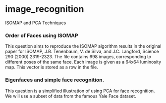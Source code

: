 # image_recognition
ISOMAP and PCA Techniques

### Order of Faces using ISOMAP
This question aims to reproduce the ISOMAP algorithm results in the original paper for ISOMAP, J.B. Tenenbaum, V. de Silva, and J.C. Langford, Science 290 (2000) 2319-2323.
The file contains 698 images, corresponding to different poses of the same face. Each image is given as a 64x64 luminosity map. This vector is stored as a row in the file.

### Eigenfaces and simple face recognition.
This question is a simplified illustration of using PCA for face recognition. We will use a subset of data from the famous Yale Face dataset. 
